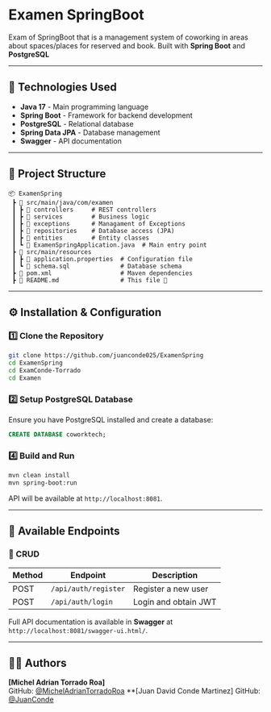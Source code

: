 # **Examen SpringBoot**

Exam of SpringBoot that is a management system of coworking in areas about spaces/places for reserved and book. Built with **Spring Boot** and **PostgreSQL**

---

## **🚀 Technologies Used**
- **Java 17** - Main programming language
- **Spring Boot** - Framework for backend development
- **PostgreSQL** - Relational database
- **Spring Data JPA** - Database management
- **Swagger** - API documentation

---

## **📂 Project Structure**
```
📦 ExamenSpring
 ┣ 📂 src/main/java/com/examen
 ┃ ┣ 📂 controllers     # REST controllers
 ┃ ┣ 📂 services        # Business logic
 ┃ ┣ 📂 exceptions      # Managament of Exceptions
 ┃ ┣ 📂 repositories    # Database access (JPA)
 ┃ ┣ 📂 entities        # Entity classes
 ┃ ┗ 📜 ExamenSpringApplication.java  # Main entry point
 ┣ 📂 src/main/resources
 ┃ ┣ 📜 application.properties  # Configuration file
 ┃ ┗ 📜 schema.sql              # Database schema
 ┣ 📜 pom.xml                   # Maven dependencies
 ┣ 📜 README.md                 # This file 📄
```

---

## **⚙️ Installation & Configuration**
### **1️⃣ Clone the Repository**
```bash
git clone https://github.com/juanconde025/ExamenSpring
cd ExamenSpring
cd ExamConde-Torrado
cd Examen
```

### **2️⃣ Setup PostgreSQL Database**
Ensure you have PostgreSQL installed and create a database:
```sql
CREATE DATABASE coworktech;
```


### **4️⃣ Build and Run**
```bash
mvn clean install
mvn spring-boot:run
```
API will be available at `http://localhost:8081`.


---

## **📡 Available Endpoints**

### **🔹 CRUD**
| Method | Endpoint | Description |
|--------|---------|-------------|
| POST   | `/api/auth/register` | Register a new user |
| POST   | `/api/auth/login` | Login and obtain JWT |


Full API documentation is available in **Swagger** at `http://localhost:8081/swagger-ui.html/`.

---



## **👨‍💻 Authors**
**[Michel Adrian Torrado Roa]**  
GitHub: [@MichelAdrianTorradoRoa](https://github.com/MichelAdrianTorradoRoa)
**[Juan David Conde Martinez] 
GitHub: [@JuanConde](https://github.com/juanconde025)  
 
